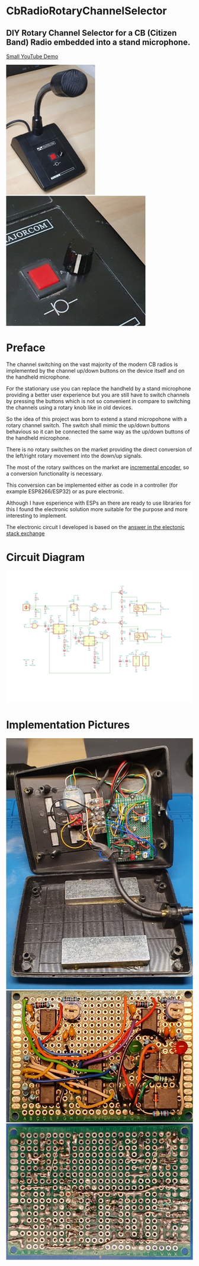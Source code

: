 # CbRadioRotaryChannelSelector
## DIY Rotary Channel Selector for a CB (Citizen Band) Radio embedded into a stand microphone.
[Small YouTube Demo](https://youtu.be/qo1N41HTzeY)

<img src="./stand_microphone.jpg" alt="circuit diagram" height="350" >
<img src="./rotary_switch.jpg" alt="circuit diagram" height="350" >


# Preface
The channel switching on the vast majority of the modern CB radios is implemented by the channel up/down buttons on the device itself and on the handheld microphone. 

For the stationary use you can replace the handheld by a stand microphone providing a better user experience but you are still have to switch channels by pressing the buttons which is not so convenient in compare to switching the channels using a rotary knob like in old devices.

So the idea of this project was born to extend a stand micropohone with a rotary channel switch. The switch shall mimic the up/down buttons behavious so it can be connected the same way as the up/down buttons of the handheld microphone.
 
There is no rotary switches on the market providing the direct conversion of the left/right rotary movement into the down/up signals.

The most of the rotary swithces on the market are [incremental encoder](https://en.wikipedia.org/wiki/Incremental_encoder), so a conversion functionality is necessary.

This conversion can be implemented either as code in a controller (for example ESP8266/ESP32) or as pure electronic.

Although I have esperience with ESPs an there are ready to use libraries for this I found the electronic solution more suitable for the purpose and more interesting to implement.

The electronic circuit I developed is based on the [answer in the electonic stack exchange](https://electronics.stackexchange.com/a/290684)

# Circuit Diagram
<a href="./circuit_diagram.svg" target="_blank">
    <img src="./circuit_diagram.svg" alt="circuit diagram SVG" >
</a>

# Implementation Pictures
![wiring](wiring.jpg)
![circuit board front](circuit_board_front.jpg)
![circuit board back](circuit_board_back.jpg)